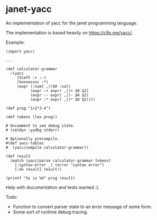 # janet-yacc

An implementation of yacc for the janet programming language.

The implementation is based heavily on https://c9x.me/yacc/.

Example:
```
(import yacc)

...

(def calculator-grammar
  ~(yacc
     (%left :+ :-)
     (%nonassoc :*)
     (expr (:num) ,|($0 :val)
           (expr :+ expr) ,|(+ $0 $2)
           (expr :- expr) ,|(- $0 $2)
           (expr :* expr) ,|(* $0 $2))))

(def prog "1+2*3-4")

(def tokens (lex prog))

# Uncomment to see debug state.
# (setdyn :yydbg stderr)

# Optionally precompile.
#(def yacc-tables
#  (yacc/compile calculator-grammar))

(def result
  (match (yacc/parse calculator-grammar tokens)
    [:syntax-error _] (error "syntax error")
    [:ok result] result))

(printf "%s is %d" prog result)

```

Help with documentation and tests wanted :).


Todo:

- Function to convert parser state to an error message of some form.
- Some sort of runtime debug tracing.